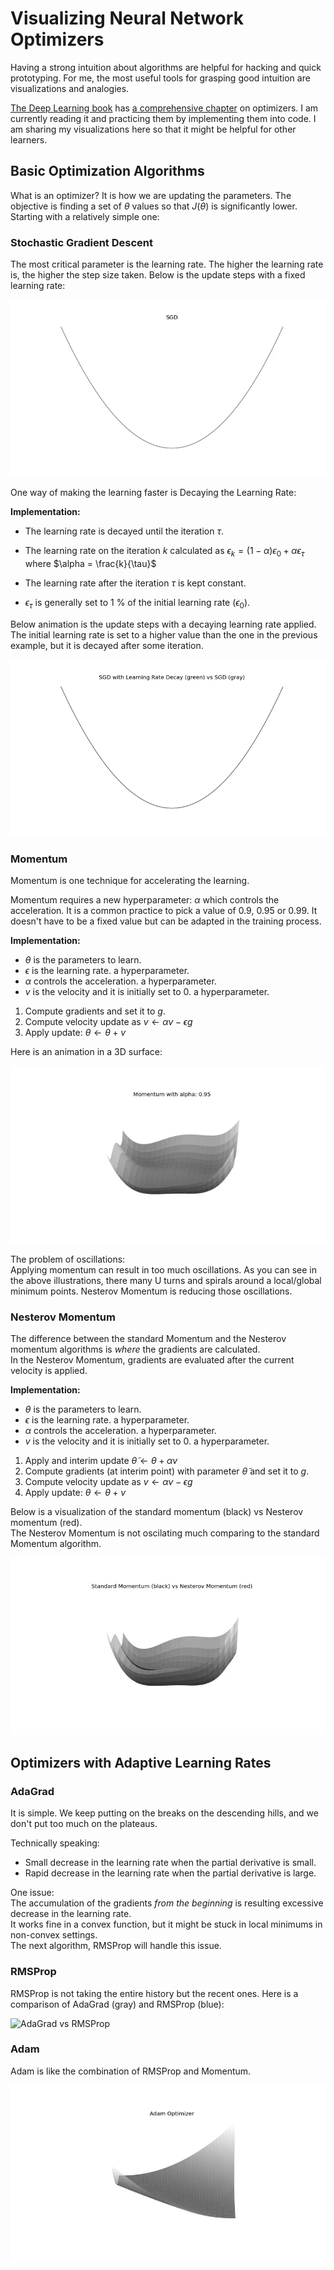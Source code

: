 # Visualizing Neural Network Optimizers

Having a strong intuition about algorithms are helpful for hacking and quick prototyping. For me, the most useful tools for grasping good intuition are visualizations and analogies.  

[The Deep Learning book](https://www.deeplearningbook.org/) has [a comprehensive chapter](https://www.deeplearningbook.org/contents/optimization.html) on optimizers. I am currently reading it and practicing them by implementing them into code. I am sharing my visualizations here so that it might be helpful for other learners.  

## Basic Optimization Algorithms

What is an optimizer? It is how we are updating the parameters. The objective is finding a set of $\theta$ values so that $J(\theta)$ is significantly lower. Starting with a relatively simple one:  

### Stochastic Gradient Descent

The most critical parameter is the learning rate. The higher the learning rate is, the higher the step size taken. Below is the update steps with a fixed learning rate:  

![SGD](images/sgd.gif)

One way of making the learning faster is Decaying the Learning Rate:  

**Implementation:**

- The learning rate is decayed until the iteration $\tau$.  

- The learning rate on the iteration $k$ calculated as $\epsilon_k=(1-\alpha)\epsilon_0+\alpha \epsilon_{\tau}$ where $\alpha = \frac{k}{\tau}$  

- The learning rate after the iteration $\tau$ is kept constant.  
- $\epsilon_{\tau}$ is generally set to 1 % of the initial learning rate ($\epsilon_0$).  

Below animation is the update steps with a decaying learning rate applied.  The initial learning rate is set to a higher value than the one in the previous example, but it is decayed after some iteration.  

![SGD with Decaying Learning Rate](images/sgd-with-lr-decay.gif)  

### Momentum

Momentum is one technique for accelerating the learning.  

Momentum requires a new hyperparameter: $\alpha$ which controls the acceleration. It is a common practice to pick a value of 0.9, 0.95 or 0.99. It doesn't have to be a fixed value but can be adapted in the training process.  

**Implementation:**

- $\theta$ is the parameters to learn.  
- $\epsilon$ is the learning rate. a hyperparameter.  
- $\alpha$ controls the acceleration. a hyperparameter.  
- $v$ is the velocity and it is initially set to 0. a hyperparameter.  

1. Compute gradients and set it to $g$.  
2. Compute velocity update as $v ← \alpha v − \epsilon g$
3. Apply update: $\theta ← \theta + v$

Here is an animation in a 3D surface:

![Momentum Animation](images/sgd-with-momentum.gif)  


The problem of oscillations:  
Applying momentum can result in too much oscillations. As you can see in the above illustrations, there many U turns and spirals around a local/global minimum points. Nesterov Momentum is reducing those oscillations.  

### Nesterov Momentum

The difference between the standard Momentum and the Nesterov momentum algorithms is _where_ the gradients are calculated.  
In the Nesterov Momentum, gradients are evaluated after the current velocity is applied.  

**Implementation:**

- $\theta$ is the parameters to learn.  
- $\epsilon$ is the learning rate. a hyperparameter.  
- $\alpha$ controls the acceleration. a hyperparameter.  
- $v$ is the velocity and it is initially set to 0. a hyperparameter.  
1. Apply and interim update $\tilde{\theta} ← \theta + \alpha v$  
2. Compute gradients (at interim point) with parameter $\tilde{\theta}$ and set it to $g$.  
3. Compute velocity update as $v ← \alpha v − \epsilon g$  
4. Apply update: $\theta ← \theta + v$  

Below is a visualization of the standard momentum (black) vs Nesterov momentum (red).  
The Nesterov Momentum is not oscilating much comparing to the standard Momentum algorithm. 

![Momentum vs Nesterov Momentum Comparison Animation](images/momentum-vs-nesterov-momentum.gif)  

## Optimizers with Adaptive Learning Rates

### AdaGrad

It is simple. We keep putting on the breaks on the descending hills, and we don't put too much on the plateaus.  

Technically speaking:  

- Small decrease in the learning rate when the partial derivative is small.  
- Rapid decrease in the learning rate when the partial derivative is large.  

One issue:  
The accumulation of the gradients _from the beginning_ is resulting excessive decrease in the learning rate.  
It works fine in a convex function, but it might be stuck in local minimums in non-convex settings.  
The next algorithm, RMSProp will handle this issue.  

### RMSProp

RMSProp is not taking the entire history but the recent ones. Here is a comparison of AdaGrad (gray) and RMSProp (blue):  

![AdaGrad vs RMSProp](images/adagrad-vs-rmsprop.gif)  

### Adam

Adam is like the combination of RMSProp and Momentum.  

![Adam](images/adam.gif)  